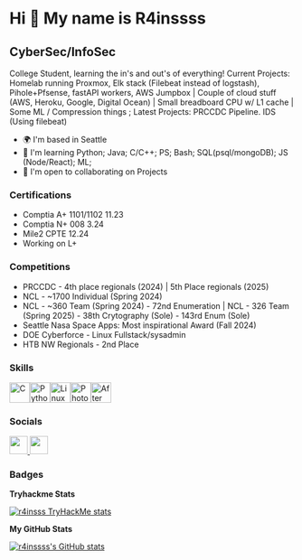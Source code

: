 Hi 👋 My name is R4inssss
=========================

CyberSec/InfoSec
----------------

College Student, learning the in's and out's of everything! Current Projects: Homelab running Proxmox, Elk stack (Filebeat instead of logstash), Pihole+Pfsense, fastAPI workers, AWS Jumpbox |  Couple of cloud stuff (AWS, Heroku, Google, Digital Ocean) | Small breadboard CPU w/ L1 cache | Some ML / Compression things ;
Latest Projects: PRCCDC Pipeline. IDS (Using filebeat)

* 🌍  I'm based in Seattle
* 🧠  I'm learning Python; Java; C/C++; PS; Bash; SQL(psql/mongoDB); JS (Node/React); ML;
* 🤝  I'm open to collaborating on Projects

### Certifications
* Comptia A+ 1101/1102 11.23
* Comptia N+ 008 3.24
* Mile2 CPTE 12.24
* Working on L+

### Competitions
* PRCCDC - 4th place regionals (2024) | 5th Place regionals (2025)
* NCL - ~1700 Individual (Spring 2024)           
* NCL - ~360 Team (Spring 2024) - 72nd Enumeration | NCL - 326 Team (Spring 2025) - 38th Crytography (Sole) - 143rd Enum (Sole)
* Seattle Nasa Space Apps: Most inspirational Award (Fall 2024)
* DOE Cyberforce - Linux Fullstack/sysadmin
* HTB NW Regionals - 2nd Place

### Skills

<p align="left">
<a href="https://docs.microsoft.com/en-us/cpp/?view=msvc-170" target="_blank" rel="noreferrer"><img src="https://raw.githubusercontent.com/danielcranney/readme-generator/main/public/icons/skills/c-colored.svg" width="36" height="36" alt="C" /></a><a href="https://www.python.org/" target="_blank" rel="noreferrer"><img src="https://raw.githubusercontent.com/danielcranney/readme-generator/main/public/icons/skills/python-colored.svg" width="36" height="36" alt="Python" /></a><a href="https://www.linux.org" target="_blank" rel="noreferrer"><img src="https://raw.githubusercontent.com/danielcranney/readme-generator/main/public/icons/skills/linux-colored.svg" width="36" height="36" alt="Linux" /></a><a href="https://www.adobe.com/uk/products/photoshop.html" target="_blank" rel="noreferrer"><img src="https://raw.githubusercontent.com/danielcranney/readme-generator/main/public/icons/skills/photoshop-colored.svg" width="36" height="36" alt="Photoshop" /></a><a href="https://www.adobe.com/uk/products/aftereffects.html" target="_blank" rel="noreferrer"><img src="https://raw.githubusercontent.com/danielcranney/readme-generator/main/public/icons/skills/aftereffects-colored.svg" width="36" height="36" alt="After Effects" /></a>
</p>

### Socials

<p align="left"> <a href="https://www.github.com/r4inssss" target="_blank" rel="noreferrer"> <picture> <source media="(prefers-color-scheme: dark)" srcset="https://raw.githubusercontent.com/danielcranney/readme-generator/main/public/icons/socials/github-dark.svg" /> <source media="(prefers-color-scheme: light)" srcset="https://raw.githubusercontent.com/danielcranney/readme-generator/main/public/icons/socials/github.svg" /> <img src="https://raw.githubusercontent.com/danielcranney/readme-generator/main/public/icons/socials/github.svg" width="32" height="32" /> </picture> </a> <a href="https://www.linkedin.com/in/peter-bui-n/" target ="_blank" rel="noreferrer"> <picture> <source media="(prefers-color-scheme: dark)" srcset="https://cdn4.iconfinder.com/data/icons/iconsimple-logotypes/512/linkedin-128.png" /> <img src="https://cdn4.iconfinder.com/data/icons/iconsimple-logotypes/512/linkedin-128.png" width="32" height="32" /> </picture> </a> </p>

### Badges

<b>Tryhackme Stats</b>

<a href="https://tryhackme.com/p/rainssss"><img src="https://tryhackme-badges.s3.amazonaws.com/rainssss.png?update=1" alt="r4insss TryHackMe stats" /></a>

<b>My GitHub Stats</b>

<a href="http://www.github.com/r4inssss"><img src="https://github-readme-stats.vercel.app/api?username=r4inssss&show_icons=true&hide=&count_private=true&title_color=ef4444&text_color=10b981&icon_color=0891b2&bg_color=1c1917&hide_border=true&show_icons=true" alt="r4inssss's GitHub stats" /></a>
